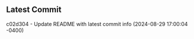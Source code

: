 
## Latest Commit
c02d304 - Update README with latest commit info (2024-08-29 17:00:04 -0400) <Yunxi-Zhou>
